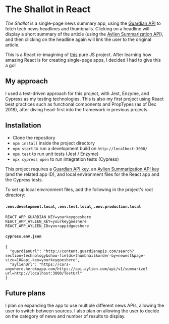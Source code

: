 # The Shallot in React
*The Shallot* is a single-page news summary app, using the [Guardian API](https://open-platform.theguardian.com/documentation/) to fetch tech news headlines and thumbnails. Clicking on a headline will display a short summary of the article (using the [Aylien Summarization API](https://aylien.com/text-api/summarization/)), and then clicking on the headline again will link the user to the original article.

This is a React re-imagining of [this](https://github.com/jebax/TheShallotSummary) pure JS project. After learning how amazing React is for creating single-page apps, I decided I had to give this a go!

## My approach
I used a test-driven approach for this project, with Jest, Enzyme, and Cypress as my testing technologies. This is also my first project using React best practices such as functional components and PropTypes (as of Dec 2018), after diving head-first into the framework in previous projects.

## Installation
- Clone the repository
- `npm install` inside the project directory
- `npm start` to run a development build on `http://localhost:3000/`
- `npm test` to run unit tests (Jest / Enzyme)
- `npx cypress open` to run integration tests (Cypress)

This project requires a [Guardian API key](https://open-platform.theguardian.com/access/), an [Aylien Summarization API key](https://aylien.com/text-api/summarization/) (and the related app ID), and local environment files for the React app and the Cypress tests.

To set up local environment files, add the following in the project's root directory:

#### `.env.development.local`, `.env.test.local`, `.env.production.local`

```
REACT_APP_GUARDIAN_KEY=yourkeygoeshere
REACT_APP_AYLIEN_KEY=yourkeygoeshere
REACT_APP_AYLIEN_ID=yourappidgoeshere
```

#### `cypress.env.json`

```
{
  "guardianUrl": "http://content.guardianapis.com/search?section=technology&show-fields=thumbnail&order-by=newest&page-size=10&api-key=yourkeygoeshere",
  "aylienUrl": "https://cors-anywhere.herokuapp.com/https://api.aylien.com/api/v1/summarize?url=http://localhost:3000/TestUrl"
}
```

## Future plans
I plan on expanding the app to use multiple different news APIs, allowing the user to switch between sources. I also plan on allowing the user to decide on the category of news and number of results to display.
